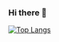 ### Hi there 👋
[![Top Langs](https://github-readme-stats.vercel.app/api/top-langs/?username=albin0208&layout=compact&size_weight=0.5&count_weight=0.5&langs_count=6)](https://github.com/anuraghazra/github-readme-stats)
<!--
**Albin0208/albin0208** is a ✨ _special_ ✨ repository because its `README.md` (this file) appears on your GitHub profile.

Here are some ideas to get you started:

- 🔭 I’m currently working on ...
- 🌱 I’m currently learning ...
- 👯 I’m looking to collaborate on ...
- 🤔 I’m looking for help with ...
- 💬 Ask me about ...
- 📫 How to reach me: ...
- 😄 Pronouns: ...
- ⚡ Fun fact: ...
-->
